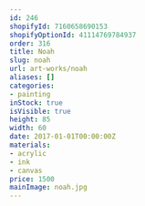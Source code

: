 ```yaml
---
id: 246
shopifyId: 7160658690153
shopifyOptionId: 41114769784937
order: 316
title: Noah
slug: noah
url: art-works/noah
aliases: []
categories:
- painting
inStock: true
isVisible: true
height: 85
width: 60
date: 2017-01-01T00:00:00Z
materials:
- acrylic
- ink
- canvas
price: 1500
mainImage: noah.jpg
---
```

